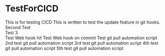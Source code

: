 # TestForCICD
This is for testing CICD
This is written to test the update feature in git hooks.
Second Test
<br>
Test 3
<br>
Test Web hook hit
Test Web hook on commit 
Test git pull automation script
2nd test git pull automation script
3rd test git pull automation script
4th test git pull automation script
5th test git pull automation script
